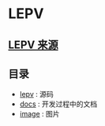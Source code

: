 # LEPV 
## [LEPV 来源](https://github.com/linuxep)
## 目录
- [lepv](https://github.com/oscourse-tsinghua/LEP-Analysis/tree/master/lepv) : 源码
- [docs](https://github.com/oscourse-tsinghua/LEP-Analysis/tree/master/docs) : 开发过程中的文档
- [image](https://github.com/oscourse-tsinghua/LEP-Analysis/tree/master/image) : 图片

